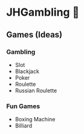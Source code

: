 # JHGambling 🎰

## Games (Ideas)

### Gambling
- Slot
- Blackjack
- Poker
- Roulette
- Russian Roulette

### Fun Games
- Boxing Machine
- Billiard
